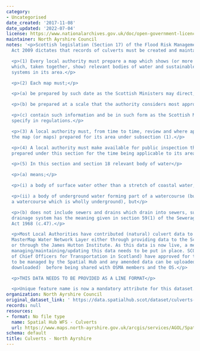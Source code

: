 ```yaml
---
category:
- Uncategorised
date_created: '2017-11-08'
date_updated: '2022-07-04'
license: https://www.nationalarchives.gov.uk/doc/open-government-licence/version/3/
maintainer: North Ayrshire Council
notes: '<p>Scottish legislation (Section 17) of the Flood Risk Management (Scotland)
  Act 2009 dictates that records of culverts must be created and maintained. Specifically;</p>

  <p>(1) Every local authority must prepare a map which shows (or more than one map
  which, taken together, show) relevant bodies of water and sustainable urban drainage
  systems in its area.</p>

  <p>(2) Each map must;</p>

  <p>(a) be prepared by such date as the Scottish Ministers may direct,</p>

  <p>(b) be prepared at a scale that the authority considers most appropriate, and</p>

  <p>(c) contain such information and be in such form as the Scottish Ministers may
  specify in regulations.</p>

  <p>(3) A local authority must, from time to time, review and where appropriate update
  the map (or maps) prepared for its area under subsection (1).</p>

  <p>(4) A local authority must make available for public inspection the map (or maps)
  prepared under this section for the time being applicable to its area.</p>

  <p>(5) In this section and section 18 relevant body of water</p>

  <p>(a) means;</p>

  <p>(i) a body of surface water other than a stretch of coastal water, or</p>

  <p>(ii) a body of underground water forming part of a watercourse (but not including
  a watercourse which is wholly underground), but</p>

  <p>(b) does not include sewers and drains which drain into sewers, sustainable urban
  drainage system has the meaning given in section 59(1) of the Sewerage (Scotland)
  Act 1968 (c.47).</p>

  <p>Most Local Authorities have contributed (natural) culvert data to the new OS
  MasterMap Water Network Layer either through providing data to the Scottish Government
  or through the James Hutton Institute. As this data is now live, a mechanism for
  managing/maintaining/updating this data needs to be put in place. SCOTS (Society
  of Chief Officers for Transportation in Scotland) have approved for this dataset
  to be managed by the Spatial Hub and any amended data can be uploaded (and potentially
  downloaded)  before being shared with OSMA members and the OS.</p>

  <p>THIS DATA NEEDS TO BE PROVIDED AS A LINE FORMAT</p>

  <p>Unique feature name is now a mandatory attribute for this dataset.</p>'
organization: North Ayrshire Council
original_dataset_link: ' https://data.spatialhub.scot/dataset/culverts-na'
records: null
resources:
- format: No file type
  name: Spatial Hub WFS - Culverts
  url: https://www.maps.north-ayrshire.gov.uk/arcgis/services/AGOL/Spatial_Hub/MapServer/WFSServer?request=GetCapabilities&service=WFS?
schema: default
title: Culverts - North Ayrshire
---
```

